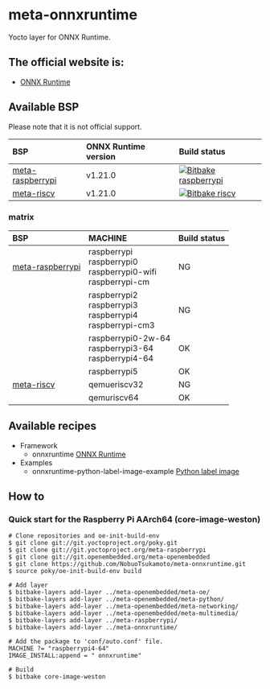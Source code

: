 # meta-onnxruntime

Yocto layer for ONNX Runtime.

## The official website is:
- [ONNX Runtime](https://onnxruntime.ai/)


## Available BSP

Please note that it is not official support.

| BSP | ONNX Runtime version | Build status |
| :-- | :------ | :----------- |
| [meta-raspberrypi](https://github.com/agherzan/meta-raspberrypi) | v1.21.0 | [![Bitbake raspberrypi](https://github.com/NobuoTsukamoto/meta-onnxruntime/actions/workflows/build_rpi.yml/badge.svg?branch=scarthgap)](https://github.com/NobuoTsukamoto/meta-onnxruntime/actions/workflows/build_rpi.yml) |
| [meta-riscv](https://github.com/riscv/meta-riscv)                | v1.21.0 | [![Bitbake riscv](https://github.com/NobuoTsukamoto/meta-onnxruntime/actions/workflows/build_riscv.yml/badge.svg?branch=scarthgap)](https://github.com/NobuoTsukamoto/meta-onnxruntime/actions/workflows/build_riscv.yml) |

### matrix

| BSP | MACHINE | Build status |
| :-- | :------ | :----------- |
| [meta-raspberrypi](https://github.com/agherzan/meta-raspberrypi) | raspberrypi<br>raspberrypi0<br>raspberrypi0-wifi<br> raspberrypi-cm | NG |
|  | raspberrypi2<br>raspberrypi3<br>raspberrypi4<br>raspberrypi-cm3 | NG |
|  | raspberrypi0-2w-64<br>raspberrypi3-64<br>raspberrypi4-64 | OK  |
|  | raspberrypi5 | OK |
| [meta-riscv](https://github.com/riscv/meta-riscv) | qemueriscv32 | NG |
|  | qemuriscv64 | OK |

## Available recipes
- Framework
    - onnxruntime
      [ONNX Runtime](recipes-framework/onnxruntime/onnxruntime_1.21.0.bb)
- Examples
    - onnxruntime-python-label-image-example
      [Python label image](recipes-examples/onnxruntime/onnxruntime-python-label-image-example.bb)

## How to

### Quick start for the Raspberry Pi AArch64 (core-image-weston)

```
# Clone repositories and oe-init-build-env
$ git clone git://git.yoctoproject.org/poky.git
$ git clone git://git.yoctoproject.org/meta-raspberrypi
$ git clone git://git.openembedded.org/meta-openembedded
$ git clone https://github.com/NobuoTsukamoto/meta-onnxruntime.git
$ source poky/oe-init-build-env build

# Add layer
$ bitbake-layers add-layer ../meta-openembedded/meta-oe/
$ bitbake-layers add-layer ../meta-openembedded/meta-python/
$ bitbake-layers add-layer ../meta-openembedded/meta-networking/
$ bitbake-layers add-layer ../meta-openembedded/meta-multimedia/
$ bitbake-layers add-layer ../meta-raspberrypi/
$ bitbake-layers add-layer ../meta-onnxruntime/

# Add the package to 'conf/auto.conf' file.
MACHINE ?= "raspberrypi4-64"
IMAGE_INSTALL:append = " onnxruntime"

# Build
$ bitbake core-image-weston
```